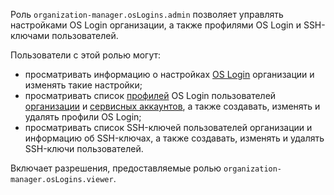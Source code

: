 Роль `organization-manager.osLogins.admin` позволяет управлять настройками OS Login организации, а также профилями OS Login и SSH-ключами пользователей.

Пользователи с этой ролью могут:
* просматривать информацию о настройках [OS Login](../../../organization/concepts/os-login.md) организации и изменять такие настройки;
* просматривать список [профилей](../../../organization/concepts/os-login.md#os-login-profiles) OS Login пользователей [организации](../../../organization/concepts/organization.md) и [сервисных аккаунтов](../../../iam/concepts/users/service-accounts.md), а также создавать, изменять и удалять профили OS Login;
* просматривать список SSH-ключей пользователей организации и информацию об SSH-ключах, а также создавать, изменять и удалять SSH-ключи пользователей.

Включает разрешения, предоставляемые ролью `organization-manager.osLogins.viewer`.